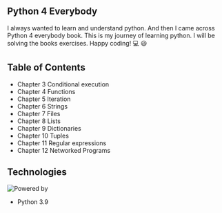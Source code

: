 ## Python 4 Everybody
I always wanted to learn and understand python. And then I came across Python 4 everybody book.
This is my journey of learning python. I will be solving the books exercises. Happy coding! :computer: 😃
## Table of Contents
* Chapter 3 Conditional execution
* Chapter 4 Functions
* Chapter 5 Iteration
* Chapter 6 Strings
* Chapter 7 Files
* Chapter 8 Lists
* Chapter 9 Dictionaries
* Chapter 10 Tuples
* Chapter 11 Regular expressions
* Chapter 12 Networked Programs
## Technologies
![Powered by](https://img.shields.io/badge/Powered%20by-python%20%203.9-blue)
* Python 3.9
